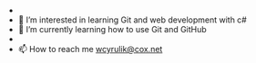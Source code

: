 -
- 👀 I’m interested in learning Git and web development with c# 
- 🌱 I’m currently learning how to use Git and GitHub
- 
- 📫 How to reach me wcyrulik@cox.net

<!---
wcyrulik/wcyrulik is a ✨ special ✨ repository because its `README.md` (this file) appears on your GitHub profile.
You can click the Preview link to take a look at your changes.
--->
